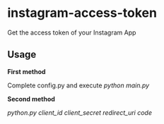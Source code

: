 # instagram-access-token
Get the access token of your Instagram App


## Usage

**First method**

Complete config.py and execute *python main.py*

**Second method**

*python.py client_id client_secret redirect_uri code*